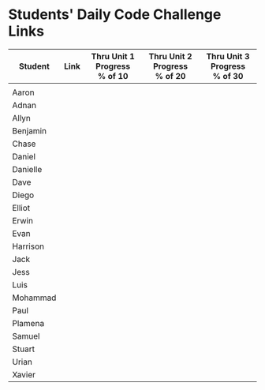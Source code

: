 # Students' Daily Code Challenge Links

| Student | Link | Thru Unit 1 Progress<br>% of 10 | Thru Unit 2 Progress<br>% of 20 | Thru Unit 3 Progress<br>% of 30|
|---|:---:|:---:|:---:|:---:|
|  |  |  |  |  |
| Aaron |  |  |  |  |
| Adnan |  |  |  |  |
| Allyn |  |  |  |  |
| Benjamin |  |  |  |  |
| Chase |  |  |  |  |
| Daniel |  |  |  |  |
| Danielle |  |  |  |  |
| Dave |  |  |  |  |
| Diego |  |  |  |  |
| Elliot |  |  |  |  |
| Erwin |  |  |  |  |
| Evan |  |  |  |  |
| Harrison |  |  |  |  |
| Jack |  |  |  |  |
| Jess |  |  |  |  |
| Luis |  |  |  |  |
| Mohammad |  |  |  |  |
| Paul |  |  |  |  |
| Plamena |  |  |  |  |
| Samuel |  |  |  |  |
| Stuart |  |  |  |  |
| Urian |  |  |  |  |
| Xavier |  |  |  |  |


